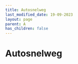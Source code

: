 ```yaml
---
title: Autosnelweg
last_modified_date: 19-09-2023
layout: page
parent: A
has_children: false
---
```


Autosnelweg
===========

